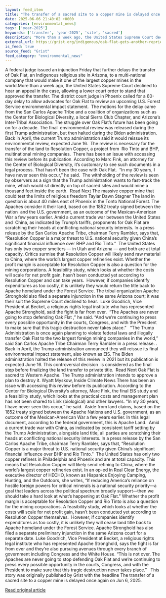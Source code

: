 ```yaml
---
layout: feed_item
title: "The transfer of a sacred site to a copper mine is delayed once again"
date: 2025-06-06 21:40:02 +0000
categories: [environmental_news]
tags: ['year-2025']
keywords: ['transfer', 'year-2025', 'site', 'sacred']
description: "More than a week ago, the United States Supreme Court declined to hear an appeal in the case, allowing a lower court order to stand that approved the transfer"
external_url: https://grist.org/indigenous/oak-flat-gets-another-reprieve/
is_feed: true
source_feed: "Grist"
feed_category: "environmental_news"
---
```


A federal judge issued an injunction Friday that further delays the transfer of Oak Flat, an Indigenous religious site in Arizona, to a multi-national company that would make it one of the largest copper mines in the world.More than a week ago, the United States Supreme Court declined to hear an appeal in the case, allowing a lower court order to stand that approved the transfer. The district court judge in Phoenix called for a 60-day delay to allow advocates for Oak Flat to review an upcoming U.S. Forest Service environmental impact statement.&nbsp; The motions for the delay came from the San Carlos Apache Tribe and a coalition of organizations such as the Center for Biological Diversity, a local Sierra Club Chapter, and Arizona’s Inter-Tribal Association. The struggle over Oak Flat’s future has been going on for a decade. The final&nbsp; environmental review was released during the first Trump administration, but then halted during the Biden administration. Back in April, the current Trump administration said it would reissue its environmental review, expected June 16.&nbsp; The review is necessary for the transfer of the land to Resolution Copper, a project from&nbsp; Rio Tinto and BHP, multinational mining companies.&nbsp; There has been an issue with accessing this review before its publication. According to Marc Fink, an attorney for the Center of Biological Diversity, it’s customary to see such documents in a legal process. That hasn&#8217;t been the case with Oak Flat.&nbsp; “In my 30 years, I have never seen this occur,” he said.&nbsp; The withholding of the review is seen by observers as a sign that the Trump administration wants to fast-track the mine, which would sit directly on top of sacred sites and would mine a thousand feet inside the earth.&nbsp; Read Next The massive copper mine that could test the limits of religious freedom Taylar Dawn Stagner The land in question is about 40 miles east of Phoenix in the Tonto National Forest. The Apaches consider it their land, based on the 1852 treaty signed between the nation&nbsp; and the U.S. government, as an outcome of the Mexican-American War a few years earlier. Amid a current trade war between the United States and&nbsp; China, as indicated by Trump’s tariffs, proponents for Oak Flat are scratching their heads at conflicting national security interests. In a press release by the San Carlos Apache Tribe, chairman Terry Rambler, says that, “Resolution Copper is a major threat to U.S. national security given China’s significant financial influence over BHP and Rio Tinto.”&nbsp; The United States has only two copper smelters — in Utah and Arizona — and both are at total capacity. Critics surmise that Resolution Copper will likely send raw material to China, where the world’s largest copper refineries exist. Whether the profit margin is acceptable for Resolution Copper is also a question for the mining corporations. A feasibility study, which looks at whether the costs will scale for net profit gain, hasn’t been conducted yet according to Resolution Copper and can take years.&nbsp; However, if companies identify expenditures as too costly, it is unlikely they would return the title back to Apache homeland under the Forest Service. The tribal organization Apache Stronghold also filed a separate injunction in the same Arizona court; it was their suit the Supreme Court declined to hear.&nbsp; Luke Goodrich, Vice President at Becket, a religious rights legal institute who has represented Apache Stronghold, said the fight is far from over.&nbsp; “The Apaches are never going to stop defending Oak Flat ,” he said. “And we’re continuing to press every possible opportunity in the courts, Congress, and with the President to make sure that this tragic destruction never takes place.”&nbsp; &nbsp;“The Trump Administration is once again planning to violate federal laws and illegally transfer Oak Flat to the two largest foreign mining companies in the world,” said San Carlos Apache Tribe Chairman Terry Rambler in a press release. . Back in April, the Trump administration announced they will reissue its final environmental impact statement, also known as EIS. The Biden administration halted the release of this review in 2021 but its publication is expected June 16. This controversial decision&nbsp; is considered as the final step before finalizing the land transfer to private title.&nbsp; Read Next Oak Flat is sacred to Western Apache. The Trump administration intends to approve a plan to destroy it. Wyatt Myskow, Inside Climate News There has been an issue with accessing this review before its publication. According to the Center for Biological Diversity’s attorney, Marc Fink, the final EIS study and a feasibility study, which looks at the practical costs and management plan has not been shared to Link (biological) and other lawyers. “In my 30 years, I have never seen this occur,” he said.&nbsp; Aside from land claims, based on the 1852 treaty signed between the Apache Nations and U.S. government, as an outcome of the Mexican-American War a few years earlier. In this legal document, according to the federal government, this is Apache Land.&nbsp; Amid a current trade war with China, as indicated by consistent tariff setting by the Trump Administration, alongside land title, all parties are scratching their heads at conflicting national security interests. In a press release by the San Carlos Apache Tribe, chairman Terry Rambler, says that, “Resolution Copper is a major threat to U.S. national security given China’s significant financial influence over BHP and Rio Tinto.”&nbsp; The United States has only two copper refiners in Philadelphia and Phoenix and are at total capacity. This means that Resolution Copper will likely send refining to China, where the world’s largest copper refineries exist. In an op-ed in Real Clear Energy, the executive director of HECHO, known as Hispanics Enjoying Camping, Hunting, and the Outdoors, she writes, “If reducing America’s reliance on hostile foreign powers for critical minerals is a national security priority—a goal that leaders across the political spectrum broadly support—then we should take a hard look at what’s happening at Oak Flat.” Whether the profit margin is acceptable for Resolution Copper and Rio Tinto is also a question for the mining corporations. A feasibility study, which looks at whether the costs will scale for net profit gain, hasn’t been conducted yet according to Resolution Copper themselves.&nbsp; However, if companies identify expenditures as too costly, it is unlikely they will cease land title back to Apache homeland under the Forest Service. Apache Stronghold has also filed a separate preliminary injunction in the same Arizona court for a separate date. Luke Goodrich, Vice President at Becket, a religious rights legal institute who has represented Apache Stronghold, says the fight is far from over and they’re also pursuing avenues through every branch of government including Congress and the White House. “This is not over. The Apaches are never going to stop defending Oak Flat and we’re continuing to press every possible opportunity in the courts, Congress, and with the President to make sure that this tragic destruction never takes place.”&nbsp; &nbsp;This story was originally published by Grist with the headline The transfer of a sacred site to a copper mine is delayed once again on Jun 6, 2025.

[Read original article](https://grist.org/indigenous/oak-flat-gets-another-reprieve/)
